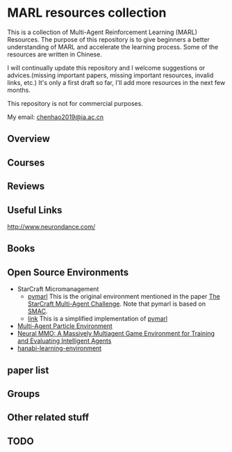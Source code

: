 # MARL resources collection
This is a collection of Multi-Agent Reinforcement Learning (MARL) Resources. The purpose of this repository is to give beginners a better understanding of MARL and accelerate the learning process. Some of the resources are written in Chinese.

I will continually update this repository and I welcome suggestions or advices.(missing important papers, missing important resources, invalid links, etc.) It's only a first draft so far, I'll add more resources in the next few months.

This repository is not for commercial purposes.

My email: chenhao2019@ia.ac.cn

## Overview


## Courses

## Reviews

## Useful Links
http://www.neurondance.com/

## Books

## Open Source Environments
* StarCraft Micromanagement
   * [pymarl](https://github.com/oxwhirl/pymarl) This is the original environment mentioned in the paper [The StarCraft Multi-Agent Challenge](https://arxiv.org/abs/1902.04043). Note that pymarl is based on [SMAC](https://github.com/oxwhirl/smac).
   * [link](https://github.com/starry-sky6688/StarCraft) This is a simplified implementation of [pymarl](https://github.com/oxwhirl/pymarl)
* [Multi-Agent Particle Environment](https://github.com/openai/multiagent-particle-envs)
* [Neural MMO: A Massively Multiagent Game Environment for Training and Evaluating Intelligent Agents](https://github.com/openai/neural-mmo)
* [hanabi-learning-environment](https://github.com/deepmind/hanabi-learning-environment)

## paper list

## Groups

## Other related stuff

## TODO




## 








